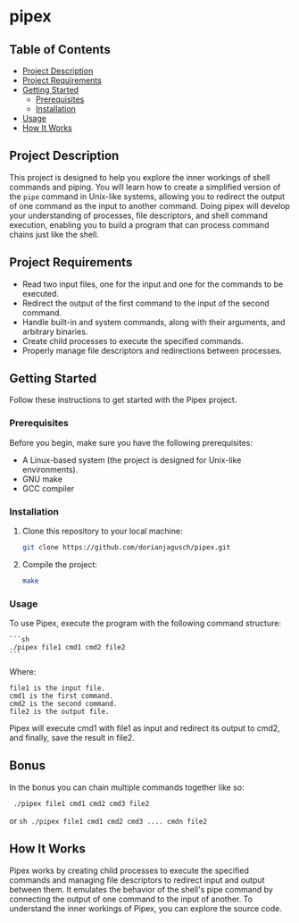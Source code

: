 # pipex

## Table of Contents
- [Project Description](#project-description)
- [Project Requirements](#project-requirements)
- [Getting Started](#getting-started)
  - [Prerequisites](#prerequisites)
  - [Installation](#installation)
- [Usage](#usage)
- [How It Works](#how-it-works)

## Project Description

This project is designed to help you explore the inner workings of shell commands and piping. You will learn how to create a simplified version of the `pipe` command in Unix-like systems, allowing you to redirect the output of one command as the input to another command.
Doing pipex will develop your understanding of processes, file descriptors, and shell command execution, enabling you to build a program that can process command chains just like the shell.

## Project Requirements

- Read two input files, one for the input and one for the commands to be executed.
- Redirect the output of the first command to the input of the second command.
- Handle built-in and system commands, along with their arguments, and arbitrary binaries.
- Create child processes to execute the specified commands.
- Properly manage file descriptors and redirections between processes.

## Getting Started

Follow these instructions to get started with the Pipex project.

### Prerequisites

Before you begin, make sure you have the following prerequisites:

- A Linux-based system (the project is designed for Unix-like environments).
- GNU make
- GCC compiler

### Installation

1. Clone this repository to your local machine:

   ```sh
   git clone https://github.com/dorianjagusch/pipex.git
   ```

2. Compile the project:

     ```sh
     make
     ```

### Usage

To use Pipex, execute the program with the following command structure:
    
    ```sh
    ./pipex file1 cmd1 cmd2 file2
    ```

Where:

    file1 is the input file.
    cmd1 is the first command.
    cmd2 is the second command.
    file2 is the output file.

Pipex will execute cmd1 with file1 as input and redirect its output to cmd2, and finally, save the result in file2.

## Bonus

 In the bonus you can chain multiple commands together like so:

   ```sh
    ./pipex file1 cmd1 cmd2 cmd3 file2
   ```

  or
    ```sh
    ./pipex file1 cmd1 cmd2 cmd3 .... cmdn file2
     ```

## How It Works

Pipex works by creating child processes to execute the specified commands and managing file descriptors to redirect input and output between them. It emulates the behavior of the shell's pipe command by connecting the output of one command to the input of another.
To understand the inner workings of Pipex, you can explore the source code.
